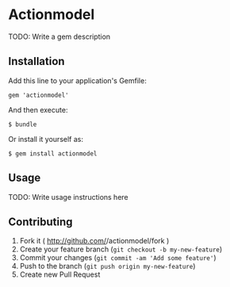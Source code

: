 # Actionmodel

TODO: Write a gem description

## Installation

Add this line to your application's Gemfile:

    gem 'actionmodel'

And then execute:

    $ bundle

Or install it yourself as:

    $ gem install actionmodel

## Usage

TODO: Write usage instructions here

## Contributing

1. Fork it ( http://github.com/<my-github-username>/actionmodel/fork )
2. Create your feature branch (`git checkout -b my-new-feature`)
3. Commit your changes (`git commit -am 'Add some feature'`)
4. Push to the branch (`git push origin my-new-feature`)
5. Create new Pull Request
